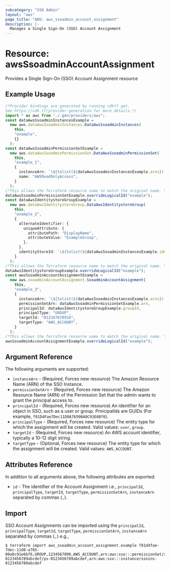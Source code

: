 ```yaml
---
subcategory: "SSO Admin"
layout: "aws"
page_title: "AWS: aws_ssoadmin_account_assignment"
description: |-
  Manages a Single Sign-On (SSO) Account Assignment
---
```


# Resource: awsSsoadminAccountAssignment

Provides a Single Sign-On (SSO) Account Assignment resource

## Example Usage

```typescript
/*Provider bindings are generated by running cdktf get.
See https://cdk.tf/provider-generation for more details.*/
import * as aws from "./.gen/providers/aws";
const dataAwsSsoadminInstancesExample =
  new aws.dataAwsSsoadminInstances.DataAwsSsoadminInstances(
    this,
    "example",
    {}
  );
const dataAwsSsoadminPermissionSetExample =
  new aws.dataAwsSsoadminPermissionSet.DataAwsSsoadminPermissionSet(
    this,
    "example_1",
    {
      instanceArn: `\${tolist(${dataAwsSsoadminInstancesExample.arns})[0]}`,
      name: "AWSReadOnlyAccess",
    }
  );
/*This allows the Terraform resource name to match the original name. You can remove the call if you don't need them to match.*/
dataAwsSsoadminPermissionSetExample.overrideLogicalId("example");
const dataAwsIdentitystoreGroupExample =
  new aws.dataAwsIdentitystoreGroup.DataAwsIdentitystoreGroup(
    this,
    "example_2",
    {
      alternateIdentifier: {
        uniqueAttribute: {
          attributePath: "DisplayName",
          attributeValue: "ExampleGroup",
        },
      },
      identityStoreId: `\${tolist(${dataAwsSsoadminInstancesExample.identityStoreIds})[0]}`,
    }
  );
/*This allows the Terraform resource name to match the original name. You can remove the call if you don't need them to match.*/
dataAwsIdentitystoreGroupExample.overrideLogicalId("example");
const awsSsoadminAccountAssignmentExample =
  new aws.ssoadminAccountAssignment.SsoadminAccountAssignment(
    this,
    "example_3",
    {
      instanceArn: `\${tolist(${dataAwsSsoadminInstancesExample.arns})[0]}`,
      permissionSetArn: dataAwsSsoadminPermissionSetExample.arn,
      principalId: dataAwsIdentitystoreGroupExample.groupId,
      principalType: "GROUP",
      targetId: "012347678910",
      targetType: "AWS_ACCOUNT",
    }
  );
/*This allows the Terraform resource name to match the original name. You can remove the call if you don't need them to match.*/
awsSsoadminAccountAssignmentExample.overrideLogicalId("example");

```

## Argument Reference

The following arguments are supported:

* `instanceArn` - (Required, Forces new resource) The Amazon Resource Name (ARN) of the SSO Instance.
* `permissionSetArn` - (Required, Forces new resource) The Amazon Resource Name (ARN) of the Permission Set that the admin wants to grant the principal access to.
* `principalId` - (Required, Forces new resource) An identifier for an object in SSO, such as a user or group. PrincipalIds are GUIDs (For example, `f81D4Fae7Dec11D0A76500A0C91E6Bf6`).
* `principalType` - (Required, Forces new resource) The entity type for which the assignment will be created. Valid values: `user`, `group`.
* `targetId` - (Required, Forces new resource) An AWS account identifier, typically a 10-12 digit string.
* `targetType` - (Optional, Forces new resource) The entity type for which the assignment will be created. Valid values: `AWS_ACCOUNT`.

## Attributes Reference

In addition to all arguments above, the following attributes are exported:

* `id` - The identifier of the Account Assignment i.e., `principalId`, `principalType`, `targetId`, `targetType`, `permissionSetArn`, `instanceArn` separated by commas (`,`).

## Import

SSO Account Assignments can be imported using the `principalId`, `principalType`, `targetId`, `targetType`, `permissionSetArn`, `instanceArn` separated by commas (`,`) e.g.,

```console
$ terraform import aws_ssoadmin_account_assignment.example f81d4fae-7dec-11d0-a765-00a0c91e6bf6,GROUP,1234567890,AWS_ACCOUNT,arn:aws:sso:::permissionSet/ssoins-0123456789abcdef/ps-0123456789abcdef,arn:aws:sso:::instance/ssoins-0123456789abcdef
```
